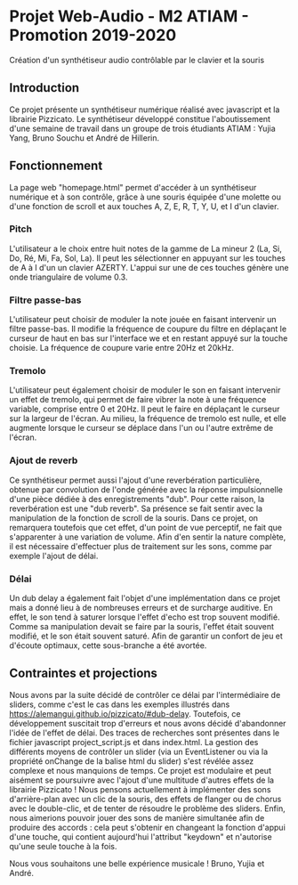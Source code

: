 # Projet Web-Audio - M2 ATIAM - Promotion 2019-2020
Création d'un synthétiseur audio contrôlable par le clavier et la souris

## Introduction
Ce projet présente un synthétiseur numérique réalisé avec javascript et la librairie Pizzicato.
Le synthétiseur développé constitue l'aboutissement d'une semaine de travail dans un groupe de trois étudiants ATIAM : Yujia Yang, Bruno Souchu et André de Hillerin.

## Fonctionnement
La page web "homepage.html" permet d'accéder à un synthétiseur numérique et à son contrôle, grâce à une souris équipée d'une molette ou d'une fonction de scroll et aux touches A, Z, E, R, T, Y, U, et I d'un clavier.

### Pitch
L'utilisateur a le choix entre huit notes de la gamme de La mineur 2 (La, Si, Do, Ré, Mi, Fa, Sol, La). Il peut les sélectionner en appuyant sur les touches de A à I d'un un clavier AZERTY. L'appui sur une de ces touches génère une onde triangulaire de volume 0.3.

### Filtre passe-bas
L'utilisateur peut choisir de moduler la note jouée en faisant intervenir un filtre passe-bas. Il modifie la fréquence de coupure du filtre en déplaçant le curseur de haut en bas sur l'interface we et en restant appuyé sur la touche choisie. La fréquence de coupure varie entre 20Hz et 20kHz.

### Tremolo
L'utilisateur peut également choisir de moduler le son en faisant intervenir un effet de tremolo, qui permet de faire vibrer la note à une fréquence variable, comprise entre 0 et 20Hz. Il peut le faire en déplaçant le curseur sur la largeur de l'écran. Au milieu, la fréquence de tremolo est nulle, et elle augmente lorsque le curseur se déplace dans l'un ou l'autre extrême de l'écran.

### Ajout de reverb
Ce synthétiseur permet aussi l'ajout d'une reverbération particulière, obtenue par convolution de l'onde générée avec la réponse impulsionnelle d'une pièce dédiée à des enregistrements "dub". Pour cette raison, la reverbération est une "dub reverb". Sa présence se fait sentir avec la manipulation de la fonction de scroll de la souris. Dans ce projet, on remarquera toutefois que cet effet, d'un point de vue perceptif, ne fait que s'apparenter à une variation de volume. Afin d'en sentir la nature complète, il est nécessaire d'effectuer plus de traitement sur les sons, comme par exemple l'ajout de délai.

### Délai
Un dub delay a également fait l'objet d'une implémentation dans ce projet mais a donné lieu à de nombreuses erreurs et de surcharge auditive. En effet, le son tend à saturer lorsque l'effet d'echo est trop souvent modifié. Comme sa manipulation devait se faire par la souris, l'effet était souvent modifié, et le son était souvent saturé. Afin de garantir un confort de jeu et d'écoute optimaux, cette sous-branche a été avortée.

## Contraintes et projections
Nous avons par la suite décidé de contrôler ce délai par l'intermédiaire de sliders, comme c'est le cas dans les exemples illustrés dans https://alemangui.github.io/pizzicato/#dub-delay. Toutefois, ce développement suscitait trop d'erreurs et nous avons décidé d'abandonner l'idée de l'effet de délai. Des traces de recherches sont présentes dans le fichier javascript project_script.js et dans index.html.
La gestion des différents moyens de contrôler un slider (via un EventListener ou via la propriété onChange de la balise html du slider) s'est révélée assez complexe et nous manquions de temps.
Ce projet est modulaire et peut aisément se poursuivre avec l'ajout d'une multitude d'autres effets de la librairie Pizzicato ! Nous pensons actuellement à implémenter des sons d'arrière-plan avec un clic de la souris, des effets de flanger ou de chorus avec le double-clic, et de tenter de résoudre le problème des sliders.
Enfin, nous aimerions pouvoir jouer des sons de manière simultanée afin de produire des accords : cela peut s'obtenir en changeant la fonction d'appui d'une touche, qui contient aujourd'hui l'attribut "keydown" et n'autorise qu'une seule touche à la fois.

Nous vous souhaitons une belle expérience musicale ! 
Bruno, Yujia et André.
